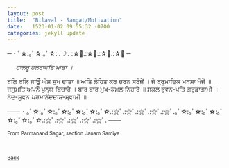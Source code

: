 ```yaml
---
layout: post
title:  "Bilaval - Sangat/Motivation"
date:   1523-01-02 09:55:32 -0700
categories: jekyll update
---
```


─ ･ ﾟ☆:｡ﾟ☆:｡ﾟ☆: *.☽ .* :☆ﾟ.:☆ﾟ.:☆ﾟ.:☆ﾟ ─

&nbsp;&nbsp;&nbsp;&nbsp;<em>
 ਹਾਲਰੂ ਹਲਰਾਵਤਿ ਮਾਤਾ ।</em>

 ਬਲਿ ਬਲਿ ਜਾਉੰ ਘੋਸ਼ ਸੁਖ ਦਾਤਾ ॥
 ਅਤਿ ਲੋਹਿਤ ਕਰ ਚਰਨ ਸਰੋਜੇਂ ।
 ਜੇ ਬ੍ਰਹ੍ਮਾਦਿਕ ਮਨਸਾ ਖੋਜੇਂ ॥
 ਜਸੁਮਤਿ ਅਪਨੌ ਪੁਨ੍ਯ ਬਿਚਾਰੈ ।
 ਬਾਰ ਬਾਰ ਮੁਖ-ਕਮਲ ਨਿਹਾਰੈ ॥
 ਸਕਲ ਭੁਵਨ-ਪਤਿ ਗਰੁਡਾਗਾਮੀ ।
 ਨੰਦ-ਸੁਵਨ <em>ਪਰਮਾਨੰਦਦਾਸ</em>-ਸ੍ਵਾਮੀ ॥


─── ･ ｡ﾟ☆:｡ﾟ☆:｡ﾟ☆:｡ﾟ☆:｡ﾟ☆:｡ﾟ☆.:☆ﾟ.:☆ﾟ.:☆ﾟ.:☆ﾟ.:☆ﾟ.｡ﾟ☆:｡ﾟ☆:｡ﾟ☆:｡ﾟ☆:｡ﾟ☆:｡ﾟ☆.:☆ﾟ.:☆ﾟ.:☆ﾟ.:☆ﾟ.:☆ﾟ. ───
<br>
<small>
<br>
From Parmanand Sagar, section Janam Samiya
<br>
<br>
<br>

[Back][back]

[back]: /Gurbani-of-Bhagat-Parmanand-Ji/
